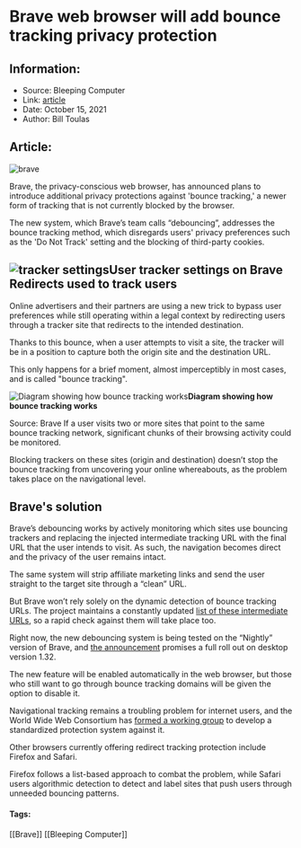 # Brave web browser will add bounce tracking privacy protection
### 

## Information:
+ Source: Bleeping Computer
+ Link: [article](https://www.bleepingcomputer.com/news/software/brave-web-browser-will-add-bounce-tracking-privacy-protection/)
+ Date: October 15, 2021
+ Author: Bill Toulas


## Article:
![brave](https://www.bleepstatic.com/content/hl-images/2020/11/02/brave-glowing.jpg?rand=1540218075)


Brave, the privacy-conscious web browser, has announced plans to introduce additional privacy protections against 'bounce tracking,' a newer form of tracking that is not currently blocked by the browser.


The new system, which Brave’s team calls “debouncing”, addresses the bounce tracking method, which disregards users' privacy preferences such as the 'Do Not Track' setting and the blocking of third-party cookies.



![tracker settings](https://www.bleepstatic.com/images/news/u/1220909/Code%20and%20Details/image%20(1).png)**User tracker settings on Brave**
Redirects used to track users
-----------------------------


Online advertisers and their partners are using a new trick to bypass user preferences while still operating within a legal context by redirecting users through a tracker site that redirects to the intended destination.


Thanks to this bounce, when a user attempts to visit a site, the tracker will be in a position to capture both the origin site and the destination URL.


This only happens for a brief moment, almost imperceptibly in most cases, and is called "bounce tracking".



![Diagram showing how bounce tracking works](https://www.bleepstatic.com/images/news/u/1220909/Code%20and%20Details/tracker%20example.png)**Diagram showing how bounce tracking works**  

Source: Brave
If a user visits two or more sites that point to the same bounce tracking network, significant chunks of their browsing activity could be monitored.


Blocking trackers on these sites (origin and destination) doesn’t stop the bounce tracking from uncovering your online whereabouts, as the problem takes place on the navigational level.


Brave's solution
----------------


Brave’s debouncing works by actively monitoring which sites use bouncing trackers and replacing the injected intermediate tracking URL with the final URL that the user intends to visit. As such, the navigation becomes direct and the privacy of the user remains intact.


The same system will strip affiliate marketing links and send the user straight to the target site through a “clean” URL.


But Brave won’t rely solely on the dynamic detection of bounce tracking URLs. The project maintains a constantly updated [list of these intermediate URLs](https://github.com/brave/adblock-lists/blob/master/brave-lists/debounce.json), so a rapid check against them will take place too.


Right now, the new debouncing system is being tested on the “Nightly” version of Brave, and [the announcement](https://brave.com/privacy-updates-11/) promises a full roll out on desktop version 1.32.


The new feature will be enabled automatically in the web browser, but those who still want to go through bounce tracking domains will be given the option to disable it.


Navigational tracking remains a troubling problem for internet users, and the World Wide Web Consortium has [formed a working group](https://privacycg.github.io/nav-tracking-mitigations/#intro) to develop a standardized protection system against it.


Other browsers currently offering redirect tracking protection include Firefox and Safari.


Firefox follows a list-based approach to combat the problem, while Safari users algorithmic detection to detect and label sites that push users through unneeded bouncing patterns.




#### Tags:
[[Brave]] [[Bleeping Computer]]
